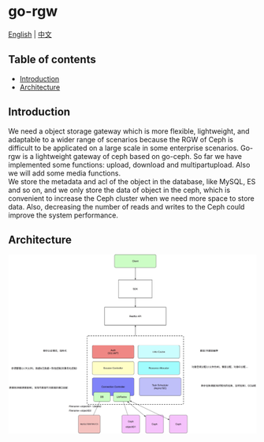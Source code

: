 # go-rgw
[English](README.md) | [中文](README_zh.md)  

## Table of contents
- [Introduction](#introduction)
- [Architecture](#architecture)

## Introduction
We need a object storage gateway which is more flexible, lightweight, and adaptable to a wider range of scenarios 
because the RGW of Ceph is difficult to be applicated on a large scale in some enterprise scenarios. Go-rgw is a 
lightweight gateway of ceph based on go-ceph. So far we have implemented some functions: upload, download and 
multipartupload. Also we will add some media functions.  
We store the metadata and acl of the object in the database, like MySQL, ES and so on, and we only store the data of 
object in the ceph, which is convenient to increase the Ceph cluster when we need more space to store data. Also, 
decreasing the number of reads and writes to the Ceph could improve the system performance.

## Architecture
![architecture](docs/architecture.png)
